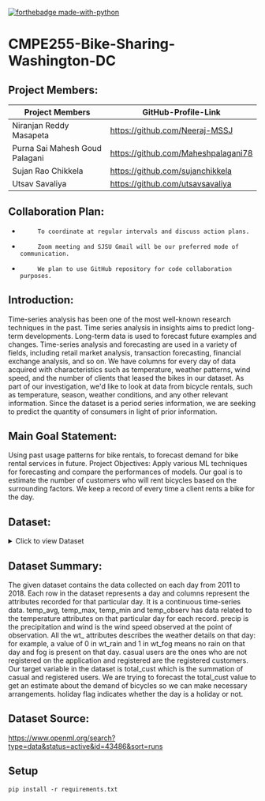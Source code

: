 [![forthebadge made-with-python](http://ForTheBadge.com/images/badges/made-with-python.svg)](https://www.python.org/)

# CMPE255-Bike-Sharing-Washington-DC
## Project Members:
| Project Members | GitHub-Profile-Link | 
| ----- | ----- |
| Niranjan Reddy Masapeta | https://github.com/Neeraj-MSSJ |
| Purna Sai Mahesh Goud Palagani | https://github.com/Maheshpalagani78 |
| Sujan Rao Chikkela |https://github.com/sujanchikkela |
| Utsav Savaliya | https://github.com/utsavsavaliya |


## Collaboration Plan:
-          To coordinate at regular intervals and discuss action plans.
-          Zoom meeting and SJSU Gmail will be our preferred mode of communication.
-          We plan to use GitHub repository for code collaboration purposes.

## Introduction:
Time-series analysis has been one of the most well-known research techniques in the past. Time series analysis in insights aims to predict long-term developments. Long-term data is used to forecast future examples and changes. Time-series analysis and forecasting are used in a variety of fields, including retail market analysis, transaction forecasting, financial exchange analysis, and so on. 
We have columns for every day of data acquired with characteristics such as temperature, weather patterns, wind speed, and the number of clients that leased the bikes in our dataset. As part of our investigation, we'd like to look at data from bicycle rentals, such as temperature, season, weather conditions, and any other relevant information. Since the dataset is a period series information, we are seeking to predict the quantity of consumers in light of prior information.


## Main Goal Statement:
Using past usage patterns for bike rentals, to forecast demand for bike rental services in future.
Project Objectives:
Apply various ML techniques for forecasting and compare the performances of models.
Our goal is to estimate the number of customers who will rent bicycles based on the surrounding factors. 
We keep a record of every time a client rents a bike for the day.

## Dataset:
<details><summary>Click to view Dataset</summary>

  | Attributes | Description |
| ----- | ----- |
| Date | date format is entered as YYYY-MM-DD |
| temp_avg | Average daily temparature is recorded in degree celsius |
| temp_min | Min daily temparature is recorded in degree celsius |
| temp_max | Max daily temparature is recorded in degree celsius |
| temp_observ | temperature at the time of observation in degree Celsius |  
| precip | Amount of preciption recorded in  mm |
| wind | wind speed in m/s |
| wt_fog | type of fog, ice fog, or freezing fog |
| wt_heavy_fog | weather type heavy fog or heaving freezing fog |
| wt_thunder | weather type thunder |
| wt_sleet | weather type ice pellets, sleet, snow pellets |
| wt_hail | weather type hail |
| wt_glaze | weather type glaze or rime |
| wt_haze | weather type smoke or haze |
| wt_drift_snow | weather type blowing or drifting snow |
| wt_high_wind | weather type high or damaging winds |
| wt_mist | weather type mist |
| wt_drizzle | weather type drizzle |
| wt_rain | weather type rain (may include freezing rain, drizzle, and freezing drizzle) |
| wt_freeze_rain | weather type freezing rain |
| wt_snow | weather type snow, snow pellets, snow grains, or ice crystals |
| wt_ground_fog | weather type ground fog |
| wt_ice_fog | weather type ice fog or freezing fog |
| wt_freeze_drizzle | weather type freezing drizzle |
| wt_unknown |  weather type unknown source of precipitation |
| casual | number of unregistered customers |
| registered | number of registered customers |
| total_cust |  sum of registered and casual customers |
| holiday | indicates whether the day is a holiday or not |
  </details>
  
## Dataset Summary:
The given dataset contains the data collected on each day from 2011 to 2018. Each row in the dataset represents a day and columns represent the attributes recorded for that particular day. It is a continuous time-series data. temp_avg, temp_max, temp_min and temp_observ has data related to the temperature attributes on that particular day for each record. precip is the precipitation and wind is the wind speed observed at the point of observation. All the wt_ attributes describes the weather details on that day: for example, a value of 0 in wt_rain and 1 in wt_fog means no rain on that day and fog is present on that day. casual users are the ones who are not registered on the application and registered are the registered customers. Our target variable in the dataset is total_cust which is the summation of casual and registered users. We are trying to forecast the total_cust value to get an estimate about the demand of bicycles so we can make necessary arrangements. holiday flag indicates whether the day is a holiday or not.

## Dataset Source:
https://www.openml.org/search?type=data&status=active&id=43486&sort=runs

## Setup
``` pip install -r requirements.txt ```
